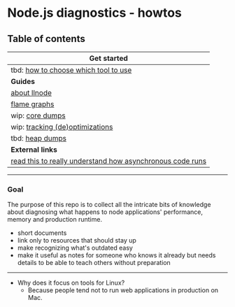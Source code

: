 # Node.js diagnostics - howtos


## Table of contents

| Get started |
| --- |
| tbd: [how to choose which tool to use](tbd.md) |
|**Guides**|
| [about llnode](llnode.md) |
| [flame graphs](flame-graphs.md) |
| wip: [core dumps](core-dumps.md) |
| wip: [tracking (de)optimizations](optimizations.md) |
| tbd: [heap dumps](tbd.md) |
| **External links** |
| [read this to really understand how asynchronous code runs](https://nodejs.org/en/docs/guides/event-loop-timers-and-nexttick/) |

----
### Goal

The purpose of this repo is to collect all the intricate bits of knowledge about diagnosing what happens to node applications' performance, memory and production runtime.

- short documents
- link only to resources that should stay up
- make recognizing what's outdated easy
- make it useful as notes for someone who knows it already but needs details to be able to teach others without preparation

---


- Why does it focus on tools for Linux?
  - Because people tend not to run web applications in production on Mac.
